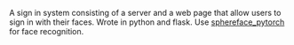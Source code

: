 A sign in system consisting of a server and a web page that allow users to sign in with their faces. 
Wrote in python and flask.
Use [sphereface_pytorch](https://github.com/clcarwin/sphereface_pytorch) for face recognition.
